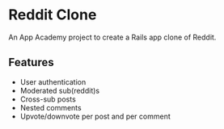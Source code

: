 # Reddit Clone

An App Academy project to create a Rails app clone of Reddit.

## Features

- User authentication
- Moderated sub(reddit)s
- Cross-sub posts
- Nested comments
- Upvote/downvote per post and per comment
